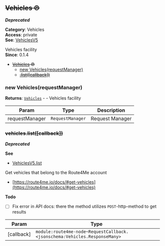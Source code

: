 <a id="Vehicles" name="Vehicles"></a>

## ~~Vehicles ℗~~

***Deprecated***

**Category**: Vehicles  
**Access**: private  
**See**: [VehiclesV5](VehiclesV5.html)

Vehicles facility  
**Since**: 0.1.4  

* ~~[Vehicles](#Vehicles) ℗~~
    * [new Vehicles(requestManager)](#new_Vehicles_new)
    * ~~[.list([callback])](#Vehicles+list)~~

<a id="new_Vehicles_new" name="new_Vehicles_new"></a>

### new Vehicles(requestManager)

**Returns**: [<code>Vehicles</code>](#Vehicles) - - Vehicles facility  

| Param | Type | Description |
| --- | --- | --- |
| requestManager | <code>RequestManager</code> | Request Manager |

<a id="Vehicles+list" name="Vehicles+list"></a>

### ~~vehicles.list([callback])~~

***Deprecated***

**See**

- [VehiclesV5.list](VehiclesV5.html#VehiclesV5+list)

Get vehicles that belong to the Route4Me account
- [https://route4me.io/docs/#get-vehicles](https://route4me.io/docs/#get-vehicles)

**Todo**

- [ ] Fix error in API docs: there the method utilizes `POST`-http-method to get results


| Param | Type |
| --- | --- |
| [callback] | <code>module:route4me-node~RequestCallback.&lt;jsonschema:Vehicles.ResponseMany&gt;</code> | 

